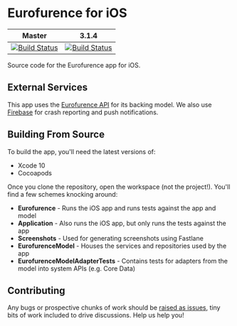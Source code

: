 # Eurofurence for iOS

Master | 3.1.4
------ | ------
[![Build Status](https://app.bitrise.io/app/5b6b557ef37c13bc/status.svg?token=0LTkUzpKBZi3QWMWVyXTPA&branch=master)](https://app.bitrise.io/app/5b6b557ef37c13bc) | [![Build Status](https://app.bitrise.io/app/5b6b557ef37c13bc/status.svg?token=0LTkUzpKBZi3QWMWVyXTPA&branch=release/3.1.4)](https://app.bitrise.io/app/5b6b557ef37c13bc)

Source code for the Eurofurence app for iOS.

## External Services

This app uses the [Eurofurence API](https://app.eurofurence.org/swagger/v2/ui/) for its backing model. We also use [Firebase](https://firebase.google.com) for crash reporting and push notifications.

## Building From Source

To build the app, you'll need the latest versions of:

- Xcode 10
- Cocoapods

Once you clone the repository, open the workspace (not the project!). You'll find a few schemes knocking around:

- **Eurofurence** - Runs the iOS app and runs tests against the app and model
- **Application** - Also runs the iOS app, but only runs the tests against the app
- **Screenshots** - Used for generating screenshots using Fastlane
- **EurofurenceModel** - Houses the services and repositories used by the app
- **EurofurenceModelAdapterTests** - Contains tests for adapters from the model into system APIs (e.g. Core Data)

## Contributing

Any bugs or prospective chunks of work should be [raised as issues](https://github.com/eurofurence/ef-app_ios/issues/new), tiny bits of work included to drive discussions. Help us help you!
